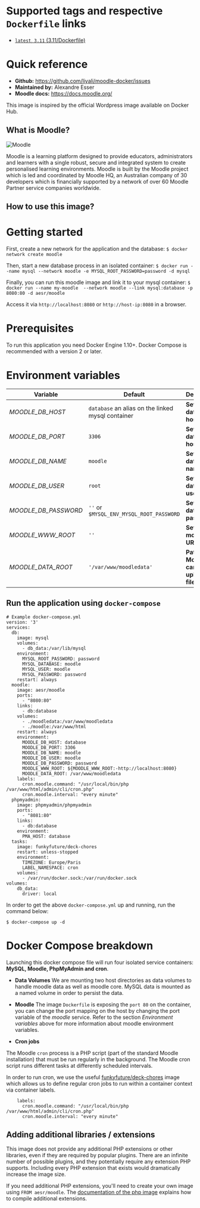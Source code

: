 # Supported tags and respective `Dockerfile` links
* [`latest`, `3.11` (3.11/Dockerfile)](https://github.com/liyali/moodle-docker/blob/master/3.x/Dockerfile)

# Quick reference
* **Github:**
https://github.com/liyali/moodle-docker/issues
* **Maintained by:**
Alexandre Esser
* **Moodle docs:**
https://docs.moodle.org/



This image is inspired by the official Wordpress image available on Docker Hub.

## What is Moodle?

![Moodle](https://moodle.org/logo/moodle-logo.png "Moodle logo")

Moodle is a learning platform designed to provide educators, administrators and learners with a single robust, secure and integrated system to create personalised learning environments.
Moodle is built by the Moodle project which is led and coordinated by Moodle HQ, an Australian company of 30 developers which is financially supported by a network of over 60 Moodle Partner service companies worldwide.

## How to use this image?

# Getting started

First, create a new network for the application and the database:
`$ docker network create moodle`

Then, start a new database process in an isolated container:
`$ docker run --name mysql --network moodle -e MYSQL_ROOT_PASSWORD=password -d mysql`

Finally, you can run this moodle image and link it to your mysql container:
`$ docker run --name my-moodle  --network moodle --link mysql:database -p 8080:80 -d aesr/moodle`

Access it via `http://localhost:8080` or `http://host-ip:8080` in a browser.

# Prerequisites

To run this application you need Docker Engine 1.10+. Docker Compose is recommended with a version 2 or later.

# Environment variables

Variable | Default | Description
--- | --- | ---
*MOODLE_DB_HOST* | `database` an alias on the linked mysql container | **Set the database host**
*MOODLE_DB_PORT* | `3306` | **Set the database host port**
*MOODLE_DB_NAME* | `moodle` | **Set the database name**
*MOODLE_DB_USER* | `root` | **Set the database user**
*MOODLE_DB_PASSWORD* | `''` or `$MYSQL_ENV_MYSQL_ROOT_PASSWORD` | **Set the database password**
*MOODLE_WWW_ROOT* | `''` | **Set the moodle URL**
*MOODLE_DATA_ROOT* | `'/var/www/moodledata'` | **Path where Moodle can save uploaded files**

## Run the application using `docker-compose`

```
# Example docker-compose.yml
version: '3'
services:
  db:
    image: mysql
    volumes:
      - db_data:/var/lib/mysql
    environment:
      MYSQL_ROOT_PASSWORD: password
      MYSQL_DATABASE: moodle
      MYSQL_USER: moodle
      MYSQL_PASSWORD: password
    restart: always
  moodle:
    image: aesr/moodle
    ports:
      - "8080:80"
    links:
      - db:database
    volumes:
      - ./moodledata:/var/www/moodledata
      - ./moodle:/var/www/html
    restart: always
    environment:
      MOODLE_DB_HOST: database
      MOODLE_DB_PORT: 3306
      MOODLE_DB_NAME: moodle
      MOODLE_DB_USER: moodle
      MOODLE_DB_PASSWORD: password
      MOODLE_WWW_ROOT: ${MOODLE_WWW_ROOT:-http://localhost:8080}
      MOODLE_DATA_ROOT: /var/www/moodledata
    labels:
      cron.moodle.command: "/usr/local/bin/php /var/www/html/admin/cli/cron.php"
      cron.moodle.interval: "every minute"
  phpmyadmin:
    image: phpmyadmin/phpmyadmin
    ports:
      - "8081:80"
    links:
      - db:database
    environment:
      PMA_HOST: database
  tasks:
    image: funkyfuture/deck-chores
    restart: unless-stopped
    environment:
      TIMEZONE: Europe/Paris
      LABEL_NAMESPACE: cron
    volumes:
      - /var/run/docker.sock:/var/run/docker.sock
volumes:
    db_data:
      driver: local
```


In order to get the above `docker-compose.yml` up and running, run the command below:

`$ docker-compose up -d`

# Docker Compose breakdown

Launching this docker compose file will run four isolated service containers: **MySQL, Moodle, PhpMyAdmin and cron**.

* __Data Volumes__
We are mounting two host directories as data volumes to handle moodle data as well as moodle core. MySQL data is mounted as a named volume in order to persist the data.

* __Moodle__
The image `Dockerfile` is exposing the `port 80` on the container, you can change the port mapping on the host by changing the port variable of the _moodle_ service.
Refer to the section _Environment variables_ above for more information about moodle environment variables.

* __Cron jobs__

The Moodle `cron` process is a PHP script (part of the standard Moodle installation) that must be run regularly in the background. The Moodle cron script runs different tasks at differently scheduled intervals.

In order to run cron, we use the useful [funkyfuture/deck-chores](https://hub.docker.com/r/funkyfuture/deck-chores/) image which allows us to define regular cron jobs to run within a container context via container labels.

````
    labels:
      cron.moodle.command: "/usr/local/bin/php /var/www/html/admin/cli/cron.php"
      cron.moodle.interval: "every minute"
````

## Adding additional libraries / extensions

This image does not provide any additional PHP extensions or other libraries, even if they are required by popular plugins. There are an infinite number of possible plugins, and they potentially require any extension PHP supports. Including every PHP extension that exists would dramatically increase the image size.

If you need additional PHP extensions, you'll need to create your own image using `FROM aesr/moodle`. The [documentation of the php image](https://github.com/docker-library/docs/blob/master/php/README.md#how-to-install-more-php-extensions) explains how to compile additional extensions.
